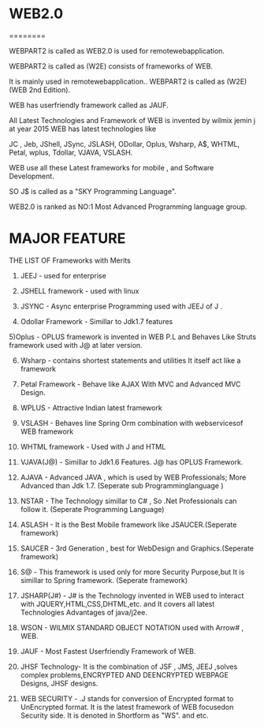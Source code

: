 # WEB2.0
========

WEBPART2 is called as  WEB2.0 is used for remotewebapplication.

WEBPART2 is called as (W2E) consists of frameworks  of WEB.

It is mainly used in remotewebapplication.. WEBPART2 is called as (W2E) (WEB 2nd Edition).

WEB has userfriendly framework called as JAUF.

All Latest Technologies and Framework of WEB is invented by wilmix jemin j at year 2015 WEB has latest technologies like

JC , Jeb, JShell, JSync, JSLASH, ODollar, Oplus, Wsharp, A$, WHTML, Petal, wplus, Tdollar, VJAVA, VSLASH.

WEB use all these Latest frameworks  for mobile  , and Software Development.

SO J$ is called as a "SKY Programming Language".

WEB2.0 is ranked as NO:1 Most Advanced Programming language group.


MAJOR FEATURE
=============

THE LIST OF Frameworks with Merits

1) JEEJ - used for enterprise

2) JSHELL framework - used with linux

3) JSYNC - Async enterprise Programming used with JEEJ of J .

4) Odollar Framework - Simillar to Jdk1.7 features

5)Oplus - OPLUS  framework is invented in WEB P.L and Behaves Like Struts framework used with J@ at later version.

6) Wsharp - contains shortest statements and utilities It itself act like a framework

7) Petal Framework - Behave like AJAX With MVC and Advanced MVC Design. 

8) WPLUS - Attractive Indian latest framework 

9) VSLASH - Behaves line Spring Orm combination with webservicesof WEB framework

10) WHTML framework - Used with J and HTML

11) VJAVA(J@) - Simillar to Jdk1.6 Features. J@ has OPLUS Framework.

12) AJAVA - Advanced JAVA , which is used by WEB Professionals; More Advanced than Jdk 1.7. (Seperate sub Programminglanguage )

13) NSTAR - The Technology simillar to C# , So .Net Professionals can follow it. (Seperate Programming Language)

14) ASLASH - It is the Best Mobile framework like JSAUCER.(Seperate framework)

15) SAUCER - 3rd Generation  , best for WebDesign and Graphics.(Seperate framework)

16) S@ - This framework is used only for more Security Purpose,but It is simillar to Spring framework. (Seperate framework)

17) JSHARP(J#) - J# is the Technology invented in WEB used to interact with JQUERY,HTML,CSS,DHTML,etc. and It covers all latest Technologies Advantages of java/j2ee.

18) WSON - WILMIX STANDARD OBJECT NOTATION used with Arrow# , WEB.

19) JAUF - Most Fastest Userfriendly Framework of WEB.

20) JHSF Technology- It is the combination of JSF , JMS, JEEJ ,solves complex problems,ENCRYPTED AND DEENCRYPTED WEBPAGE Designs, JHSF designs.

21) WEB SECURITY - .J stands for conversion of Encrypted format to UnEncrypted format. It is the latest framework of WEB focusedon Security side. It is denoted in Shortform as "WS". and etc.
